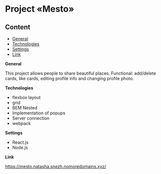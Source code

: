 # Project «Mesto»

## Content
* [General](#General)
* [Technologies](#Technologies)
* [Settings](#Settings)
* [Link](#Link)

**General**

This project allows people to share beautiful places.
Functional: add/delete cards, like cards, editing profile info and changing profile photo.

**Technologies**
* flexbox layout
* grid
* BEM Nested
* Implementation of popups
* Server connection
* webpack

**Settings**
* React.js
* Node.js

**Link** 

https://mesto.natasha.snezh.nomoredomains.xyz/
